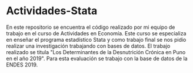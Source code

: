 # Actividades-Stata
En este repositorio se encuentra el código realizado por mi equipo de trabajo en el curso de Actividades en Economía. Este curso se especializa en enseñar el programa estadístico Stata y como trabajo final se nos pidio realizar una investigación trabajando con bases de datos. El trabajo realizado se titula "Los Determinantes de la Desnutrición Crónica en Puno en el año 2019". Para esta evaluación se trabajo con la base de datos de la ENDES 2019.  
